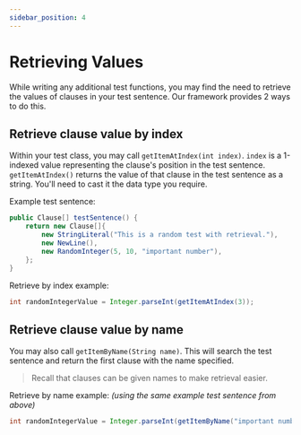 ```yaml
---
sidebar_position: 4
---
```


# Retrieving Values
While writing any additional test functions, you may find the need to retrieve the values of clauses in your test sentence. Our framework provides 2 ways to do this.

## Retrieve clause value by index
Within your test class, you may call `getItemAtIndex(int index)`. `index` is a 1-indexed value representing the clause's position in the test sentence. `getItemAtIndex()` returns the value of that clause in the test sentence as a string. You'll need to cast it the data type you require.

Example test sentence:
```java
public Clause[] testSentence() {
    return new Clause[]{
        new StringLiteral("This is a random test with retrieval."),
        new NewLine(),
        new RandomInteger(5, 10, "important number"),
    };
}
```
Retrieve by index example:
```java
int randomIntegerValue = Integer.parseInt(getItemAtIndex(3));
```

## Retrieve clause value by name
You may also call `getItemByName(String name)`. This will search the test sentence and return the first clause with the name specified.
> Recall that clauses can be given names to make retrieval easier.

Retrieve by name example: *(using the same example test sentence from above)*
```java
int randomIntegerValue = Integer.parseInt(getItemByName("important number"));
```
